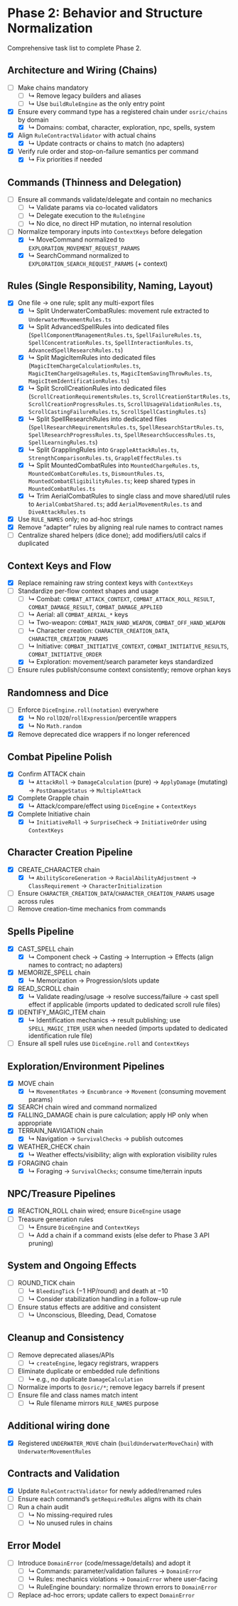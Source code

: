# Phase 2: Behavior and Structure Normalization

Comprehensive task list to complete Phase 2.

## Architecture and Wiring (Chains)

- [ ] Make chains mandatory
  - [ ] ↳ Remove legacy builders and aliases
  - [ ] ↳ Use `buildRuleEngine` as the only entry point
- [x] Ensure every command type has a registered chain under `osric/chains` by domain
  - [x] ↳ Domains: combat, character, exploration, npc, spells, system
- [x] Align `RuleContractValidator` with actual chains
  - [x] ↳ Update contracts or chains to match (no adapters)
- [x] Verify rule order and stop-on-failure semantics per command
  - [x] ↳ Fix priorities if needed

## Commands (Thinness and Delegation)

- [ ] Ensure all commands validate/delegate and contain no mechanics
  - [ ] ↳ Validate params via co-located validators
  - [ ] ↳ Delegate execution to the `RuleEngine`
  - [ ] ↳ No dice, no direct HP mutation, no internal resolution
- [ ] Normalize temporary inputs into `ContextKeys` before delegation
  - [x] ↳ MoveCommand normalized to `EXPLORATION_MOVEMENT_REQUEST_PARAMS`
  - [x] ↳ SearchCommand normalized to `EXPLORATION_SEARCH_REQUEST_PARAMS` (+ context)

## Rules (Single Responsibility, Naming, Layout)

- [x] One file → one rule; split any multi-export files
  - [x] ↳ Split UnderwaterCombatRules: movement rule extracted to `UnderwaterMovementRules.ts`
  - [x] ↳ Split AdvancedSpellRules into dedicated files (`SpellComponentManagementRules.ts`, `SpellFailureRules.ts`, `SpellConcentrationRules.ts`, `SpellInteractionRules.ts`, `AdvancedSpellResearchRules.ts`)
  - [x] ↳ Split MagicItemRules into dedicated files (`MagicItemChargeCalculationRules.ts`, `MagicItemChargeUsageRules.ts`, `MagicItemSavingThrowRules.ts`, `MagicItemIdentificationRules.ts`)
  - [x] ↳ Split ScrollCreationRules into dedicated files (`ScrollCreationRequirementsRules.ts`, `ScrollCreationStartRules.ts`, `ScrollCreationProgressRules.ts`, `ScrollUsageValidationRules.ts`, `ScrollCastingFailureRules.ts`, `ScrollSpellCastingRules.ts`)
  - [x] ↳ Split SpellResearchRules into dedicated files (`SpellResearchRequirementsRules.ts`, `SpellResearchStartRules.ts`, `SpellResearchProgressRules.ts`, `SpellResearchSuccessRules.ts`, `SpellLearningRules.ts`)
  - [x] ↳ Split GrapplingRules into `GrappleAttackRules.ts`, `StrengthComparisonRules.ts`, `GrappleEffectRules.ts`
  - [x] ↳ Split MountedCombatRules into `MountedChargeRules.ts`, `MountedCombatCoreRules.ts`, `DismountRules.ts`, `MountedCombatEligibilityRules.ts`; keep shared types in `MountedCombatRules.ts`
  - [x] ↳ Trim AerialCombatRules to single class and move shared/util rules to `AerialCombatShared.ts`; add `AerialMovementRules.ts` and `DiveAttackRules.ts`
- [x] Use `RULE_NAMES` only; no ad-hoc strings
- [x] Remove “adapter” rules by aligning real rule names to contract names
- [ ] Centralize shared helpers (dice done); add modifiers/util calcs if duplicated

## Context Keys and Flow

- [x] Replace remaining raw string context keys with `ContextKeys`
- [ ] Standardize per-flow context shapes and usage
  - [ ] ↳ Combat: `COMBAT_ATTACK_CONTEXT`, `COMBAT_ATTACK_ROLL_RESULT`, `COMBAT_DAMAGE_RESULT`, `COMBAT_DAMAGE_APPLIED`
  - [ ] ↳ Aerial: all `COMBAT_AERIAL_*` keys
  - [ ] ↳ Two-weapon: `COMBAT_MAIN_HAND_WEAPON`, `COMBAT_OFF_HAND_WEAPON`
  - [ ] ↳ Character creation: `CHARACTER_CREATION_DATA`, `CHARACTER_CREATION_PARAMS`
  - [ ] ↳ Initiative: `COMBAT_INITIATIVE_CONTEXT`, `COMBAT_INITIATIVE_RESULTS`, `COMBAT_INITIATIVE_ORDER`
  - [x] ↳ Exploration: movement/search parameter keys standardized
- [ ] Ensure rules publish/consume context consistently; remove orphan keys

## Randomness and Dice

- [ ] Enforce `DiceEngine.roll(notation)` everywhere
  - [x] ↳ No `rollD20`/`rollExpression`/percentile wrappers
  - [x] ↳ No `Math.random`
- [x] Remove deprecated dice wrappers if no longer referenced

## Combat Pipeline Polish

- [x] Confirm ATTACK chain
  - [x] ↳ `AttackRoll` → `DamageCalculation` (pure) → `ApplyDamage` (mutating) → `PostDamageStatus` → `MultipleAttack`
- [x] Complete Grapple chain
  - [x] ↳ Attack/compare/effect using `DiceEngine` + `ContextKeys`
- [x] Complete Initiative chain
  - [x] ↳ `InitiativeRoll` → `SurpriseCheck` → `InitiativeOrder` using `ContextKeys`

## Character Creation Pipeline

- [x] CREATE_CHARACTER chain
  - [x] ↳ `AbilityScoreGeneration` → `RacialAbilityAdjustment` → `ClassRequirement` → `CharacterInitialization`
- [ ] Ensure `CHARACTER_CREATION_DATA`/`CHARACTER_CREATION_PARAMS` usage across rules
- [ ] Remove creation-time mechanics from commands

## Spells Pipeline

- [x] CAST_SPELL chain
  - [x] ↳ Component check → Casting → Interruption → Effects (align names to contract; no adapters)
- [x] MEMORIZE_SPELL chain
  - [x] ↳ Memorization → Progression/slots update
- [x] READ_SCROLL chain
  - [x] ↳ Validate reading/usage → resolve success/failure → cast spell effect if applicable (imports updated to dedicated scroll rule files)
- [x] IDENTIFY_MAGIC_ITEM chain
  - [x] ↳ Identification mechanics → result publishing; use `SPELL_MAGIC_ITEM_USER` when needed (imports updated to dedicated identification rule file)
- [ ] Ensure all spell rules use `DiceEngine.roll` and `ContextKeys`

## Exploration/Environment Pipelines

- [x] MOVE chain
  - [x] ↳ `MovementRates` → `Encumbrance` → `Movement` (consuming movement params)
- [x] SEARCH chain wired and command normalized
- [x] FALLING_DAMAGE chain is pure calculation; apply HP only when appropriate
- [x] TERRAIN_NAVIGATION chain
  - [x] ↳ Navigation → `SurvivalChecks` → publish outcomes
- [x] WEATHER_CHECK chain
  - [x] ↳ Weather effects/visibility; align with exploration visibility rules
- [x] FORAGING chain
  - [x] ↳ Foraging → `SurvivalChecks`; consume time/terrain inputs

## NPC/Treasure Pipelines

- [x] REACTION_ROLL chain wired; ensure `DiceEngine` usage
- [ ] Treasure generation rules
  - [ ] ↳ Ensure `DiceEngine` and `ContextKeys`
  - [ ] ↳ Add a chain if a command exists (else defer to Phase 3 API pruning)

## System and Ongoing Effects

- [ ] ROUND_TICK chain
  - [ ] ↳ `BleedingTick` (−1 HP/round) and death at −10
  - [ ] ↳ Consider stabilization handling in a follow-up rule
- [ ] Ensure status effects are additive and consistent
  - [ ] ↳ Unconscious, Bleeding, Dead, Comatose

## Cleanup and Consistency

- [ ] Remove deprecated aliases/APIs
  - [ ] ↳ `createEngine`, legacy registrars, wrappers
- [ ] Eliminate duplicate or embedded rule definitions
  - [ ] ↳ e.g., no duplicate `DamageCalculation`
- [ ] Normalize imports to `@osric/*`; remove legacy barrels if present
- [ ] Ensure file and class names match intent
  - [ ] ↳ Rule filename mirrors `RULE_NAMES` purpose

## Additional wiring done

- [x] Registered `UNDERWATER_MOVE` chain (`buildUnderwaterMoveChain`) with `UnderwaterMovementRules`

## Contracts and Validation

- [x] Update `RuleContractValidator` for newly added/renamed rules
- [ ] Ensure each command’s `getRequiredRules` aligns with its chain
- [ ] Run a chain audit
  - [ ] ↳ No missing-required rules
  - [ ] ↳ No unused rules in chains

## Error Model

- [ ] Introduce `DomainError` (code/message/details) and adopt it
  - [ ] ↳ Commands: parameter/validation failures → `DomainError`
  - [ ] ↳ Rules: mechanics violations → `DomainError` where user-facing
  - [ ] ↳ RuleEngine boundary: normalize thrown errors to `DomainError`
- [ ] Replace ad-hoc errors; update callers to expect `DomainError`
